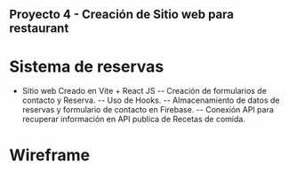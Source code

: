 ## Proyecto 4 - Creación de Sitio web para restaurant

# Sistema de reservas

- Sitio web Creado en Vite + React JS
  -- Creación de formularios de contacto y Reserva.
  -- Uso de Hooks.
  -- Almacenamiento de datos de reservas y formulario de contacto en Firebase.
  -- Conexión API para recuperar información en API publica de Recetas de comida.

# Wireframe
